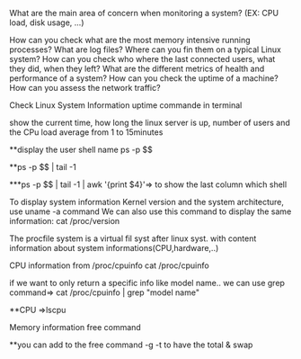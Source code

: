 What are the main area of concern when monitoring a system? (EX: CPU load, disk usage, ...) 

How can you check what are the most memory intensive running processes? What are log files? Where can you fin them on a typical Linux system? How can you check who where the last connected users, what they did, when they left? What are the different metrics of health and performance of a system? How can you check the uptime of a machine? How can you assess the network traffic?

Check Linux System Information uptime commande in terminal

show the current time, how long the linux server is up, number of users and the CPu load average from 1 to 15minutes

**display the user shell name ps -p $$

**ps -p $$ | tail -1

***ps -p $$ | tail -1 | awk '{print $4}'=> to show the last column which shell

To display system information Kernel version and the system architecture, use uname -a command We can also use this command to display the same information: cat /proc/version

The procfile system is a virtual fil syst after linux syst. with content information about system informations(CPU,hardware,..)

CPU information from /proc/cpuinfo cat /proc/cpuinfo

if we want to only return a specific info like model name.. we can use grep command=> cat /proc/cpuinfo | grep "model name"

**CPU =>lscpu

Memory information free command

**you can add to the free command -g -t to have the total & swap
